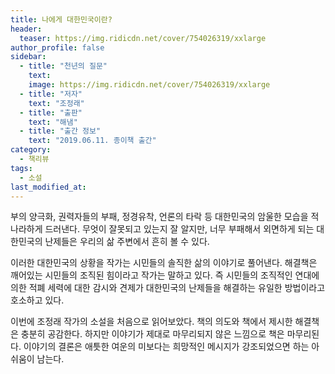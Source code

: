 ```yaml
---
title: 나에게 대한민국이란?
header:
  teaser: https://img.ridicdn.net/cover/754026319/xxlarge
author_profile: false
sidebar:
  - title: "천년의 질문"
    text:
    image: https://img.ridicdn.net/cover/754026319/xxlarge
  - title: "저자"
    text: "조정래"
  - title: "출판"
    text: "해냄"
  - title: "출간 정보"
    text: "2019.06.11. 종이책 출간"
category:
  - 책리뷰
tags:
  - 소설
last_modified_at:
---
```


부의 양극화, 권력자들의 부패, 정경유착, 언론의 타락 등 대한민국의 암울한 모습을 적나라하게 드러낸다. 무엇이 잘못되고 있는지 잘 알지만, 너무 부패해서 외면하게 되는 대한민국의 난제들은 우리의 삶 주변에서 흔히 볼 수 있다. 

이러한 대한민국의 상황을 작가는 시민들의 솔직한 삶의 이야기로 풀어낸다. 해결책은 깨어있는 시민들의 조직된 힘이라고 작가는 말하고 있다. 즉 시민들의 조직적인 연대에 의한 적폐 세력에 대한 감시와 견제가 대한민국의 난제들을 해결하는 유일한 방법이라고 호소하고 있다. 

이번에 조정래 작가의 소설을 처음으로 읽어보았다. 책의 의도와 책에서 제시한 해결책은 충분히 공감한다. 하지만 이야기가 제대로 마무리되지 않은 느낌으로 책은 마무리된다. 이야기의 결론은 애틋한 여운의 미보다는 희망적인 메시지가 강조되었으면 하는 아쉬움이 남는다.